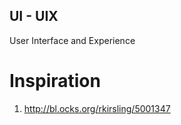 UI - UIX
----

User Interface and Experience

# Inspiration
1. http://bl.ocks.org/rkirsling/5001347
